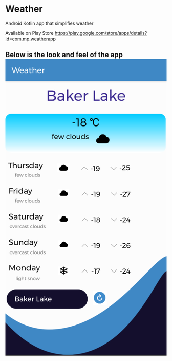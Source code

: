 # Weather
Android Kotlin app that simplifies weather

Available on Play Store
https://play.google.com/store/apps/details?id=com.mp.weatherapp


Below is the look and feel of the app
![1](https://github.com/pandyama/Weather/blob/master/CaptureW3.PNG)
---

